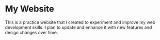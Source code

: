 # My Website

This is a practice website that I created to experiment and improve my web development skills. I plan to update and enhance it with new features and design changes over time.


